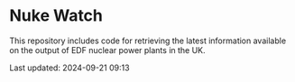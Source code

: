 # Nuke Watch

This repository includes code for retrieving the latest information available on the output of EDF nuclear power plants in the UK.

Last updated: 2024-09-21 09:13